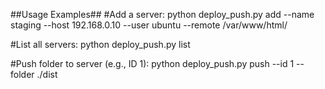 ##Usage Examples##
#Add a server:
python deploy_push.py add --name staging --host 192.168.0.10 --user ubuntu --remote /var/www/html/

#List all servers:
python deploy_push.py list

#Push folder to server (e.g., ID 1):
python deploy_push.py push --id 1 --folder ./dist
